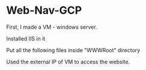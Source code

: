 # Web-Nav-GCP

First, I made a VM - windows server.

Installed IIS in it

Put all the following files inside "WWWRoot" directory

Used the external IP of VM to access the website.
